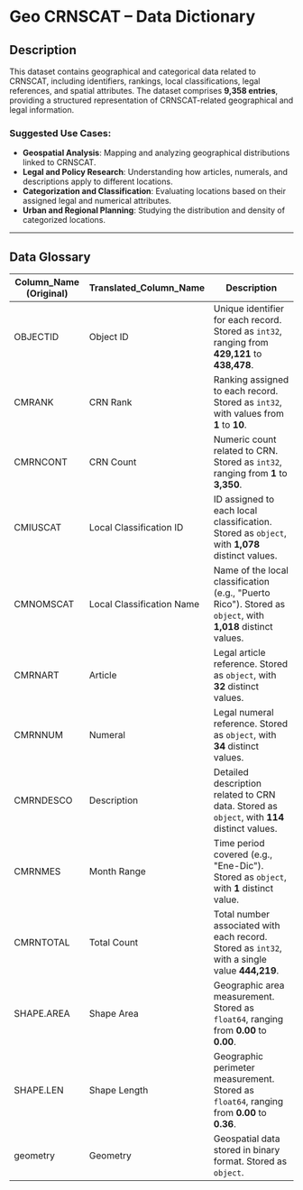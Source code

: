 # **Geo CRNSCAT – Data Dictionary**  

## **Description**  
This dataset contains geographical and categorical data related to CRNSCAT, including identifiers, rankings, local classifications, legal references, and spatial attributes. The dataset comprises **9,358 entries**, providing a structured representation of CRNSCAT-related geographical and legal information.  

### **Suggested Use Cases:**  
- **Geospatial Analysis**: Mapping and analyzing geographical distributions linked to CRNSCAT.  
- **Legal and Policy Research**: Understanding how articles, numerals, and descriptions apply to different locations.  
- **Categorization and Classification**: Evaluating locations based on their assigned legal and numerical attributes.  
- **Urban and Regional Planning**: Studying the distribution and density of categorized locations.  

---

## **Data Glossary**  

| **Column_Name (Original)**   | **Translated_Column_Name**  | **Description** |
|-----------------------------|----------------------------|----------------|
| OBJECTID                   | Object ID                 | Unique identifier for each record. Stored as `int32`, ranging from **429,121** to **438,478**. |
| CMRANK                     | CRN Rank                  | Ranking assigned to each record. Stored as `int32`, with values from **1** to **10**. |
| CMRNCONT                   | CRN Count                 | Numeric count related to CRN. Stored as `int32`, ranging from **1** to **3,350**. |
| CMIUSCAT                   | Local Classification ID   | ID assigned to each local classification. Stored as `object`, with **1,078** distinct values. |
| CMNOMSCAT                  | Local Classification Name | Name of the local classification (e.g., "Puerto Rico"). Stored as `object`, with **1,018** distinct values. |
| CMRNART                    | Article                   | Legal article reference. Stored as `object`, with **32** distinct values. |
| CMRNNUM                    | Numeral                   | Legal numeral reference. Stored as `object`, with **34** distinct values. |
| CMRNDESCO                  | Description               | Detailed description related to CRN data. Stored as `object`, with **114** distinct values. |
| CMRNMES                    | Month Range               | Time period covered (e.g., "Ene-Dic"). Stored as `object`, with **1** distinct value. |
| CMRNTOTAL                  | Total Count               | Total number associated with each record. Stored as `int32`, with a single value **444,219**. |
| SHAPE.AREA                 | Shape Area                | Geographic area measurement. Stored as `float64`, ranging from **0.00** to **0.00**. |
| SHAPE.LEN                  | Shape Length              | Geographic perimeter measurement. Stored as `float64`, ranging from **0.00** to **0.36**. |
| geometry                   | Geometry                  | Geospatial data stored in binary format. Stored as `object`. |